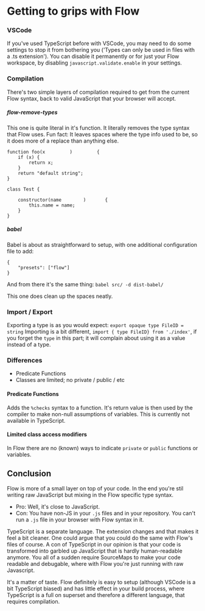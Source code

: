 # Getting to grips with Flow

### VSCode

If you've used TypeScript before with VSCode, you may need to do some settings to stop it from bothering you ('Types can only be used in files with a .ts extension').
You can disable it permanently or for just your Flow workspace, by disabling `javascript.validate.enable` in your settings.

### Compilation

There's two simple layers of compilation required to get from the current Flow syntax, back to valid JavaScript that your browser will accept.

##### flow-remove-types

This one is quite literal in it's function. It literally removes the type syntax that Flow uses. Fun fact: It leaves spaces where the type info used to be, so it does more of a replace than anything else.

```
function foo(x         )         {
	if (x) {
		return x;
	}
	return "default string";
}

class Test {
	             
	constructor(name        )       {
		this.name = name;
	}
}
```

##### babel

Babel is about as straightforward to setup, with one additional configuration file to add:

```
{
	"presets": ["flow"]
}
```

And from there it's the same thing: `babel src/ -d dist-babel/`

This one does clean up the spaces neatly.

### Import / Export

Exporting a type is as you would expect: `export opaque type FileID = string`
Importing is a bit different, `import { type FileID} from './index'`, if you forget the `type` in this part; it will complain about using it as a value instead of a type.

### Differences
- Predicate Functions
- Classes are limited; no private / public / etc

#### Predicate Functions
Adds the `%checks` syntax to a function. It's return value is then used by the compiler to make non-null assumptions of variables. This is currently not available in TypeScript.

#### Limited class access modifiers
In Flow there are no (known) ways to indicate `private` or `public` functions or variables.

## Conclusion

Flow is more of a small layer on top of your code. In the end you're stil writing raw JavaScript but mixing in the Flow specific type syntax.
- Pro: Well, it's close to JavaScript.
- Con: You have non-JS in your `.js` files and in your repository. You can't run a `.js` file in your browser with Flow syntax in it.

TypeScript is a separate language. The extension changes and that makes it feel a bit cleaner. One could argue that you could do the same with Flow's files of course.
A con of TypeScript in our opinion is that your code is transformed into garbled up JavaScript that is hardly human-readable anymore. You all of a sudden require SourceMaps to make your code readable and debugable, where with Flow you're just running with raw Javascript. 

It's a matter of taste. Flow definitely is easy to setup (although VSCode is a bit TypeScript biased) and has little effect in your build process, where TypeScript is a full on superset and therefore a different language, that requires compilation.
